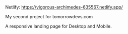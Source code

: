 Netlify: https://vigorous-archimedes-635567.netlify.app/

My second project for tomorrowdevs.com

A responsive landing page for Desktop and Mobile.
